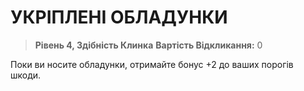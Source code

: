 ﻿# УКРІПЛЕНІ ОБЛАДУНКИ

> **Рівень 4, Здібність Клинка**
> **Вартість Відкликання:** 0

Поки ви носите обладунки, отримайте бонус +2 до ваших порогів шкоди.